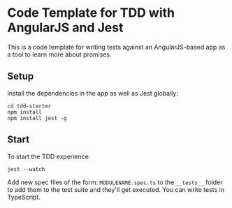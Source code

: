 # Code Template for TDD with AngularJS and Jest

This is a code template for writing tests against an AngularJS-based app as
a tool to learn more about promises.

## Setup

Install the dependencies in the app as well as Jest globally:

```
cd tdd-starter
npm install
npm install jest -g
```

## Start

To start the TDD experience:

```
jest --watch
```

Add new spec files of the form: `MODULENAME.spec.ts` to the `__tests__` folder to add them to the test suite and they'll get executed. You can write tests in TypeScript.
